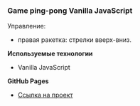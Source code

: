 ### Game ping-pong Vanilla JavaScript

Управление:
- правая ракетка: стрелки вверх-вниз.

**Используемые технологии**
* Vanilla JavaScript


**GitHub Pages**

* [Ссылка на проект](https://yaroslavleyman.github.io/ping-pong-js/)